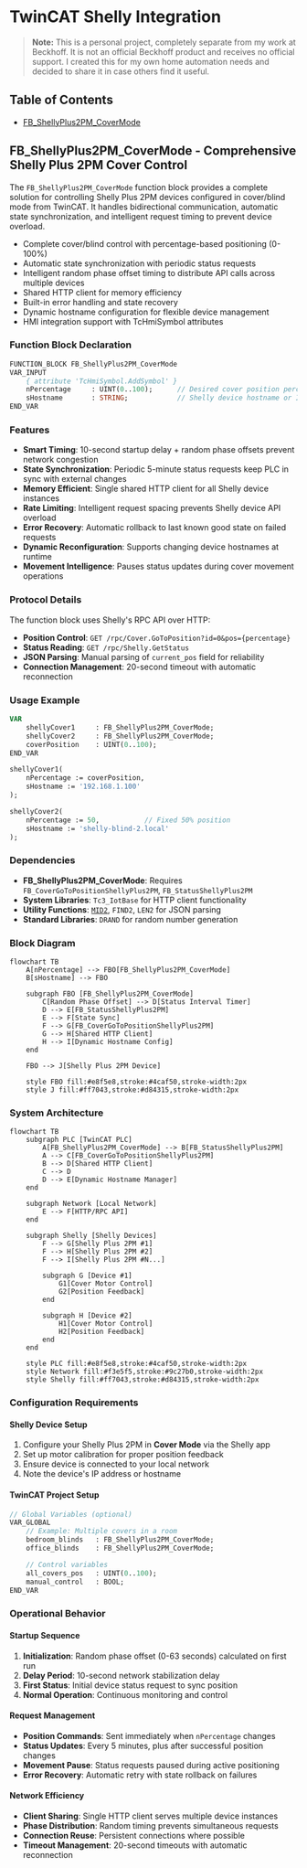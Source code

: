 # TwinCAT Shelly Integration

> **Note:** This is a personal project, completely separate from my work at Beckhoff. It is not an official Beckhoff product and receives no official support. I created this for my own home automation needs and decided to share it in case others find it useful.

## Table of Contents

- [FB_ShellyPlus2PM_CoverMode](#fb_shellyplus2pm_covermode---comprehensive-shelly-plus-2pm-cover-control)

## FB_ShellyPlus2PM_CoverMode - Comprehensive Shelly Plus 2PM Cover Control

The `FB_ShellyPlus2PM_CoverMode` function block provides a complete solution for controlling Shelly Plus 2PM devices configured in cover/blind mode from TwinCAT. It handles bidirectional communication, automatic state synchronization, and intelligent request timing to prevent device overload.

- Complete cover/blind control with percentage-based positioning (0-100%)
- Automatic state synchronization with periodic status requests
- Intelligent random phase offset timing to distribute API calls across multiple devices
- Shared HTTP client for memory efficiency
- Built-in error handling and state recovery
- Dynamic hostname configuration for flexible device management
- HMI integration support with TcHmiSymbol attributes

### Function Block Declaration

```pascal
FUNCTION_BLOCK FB_ShellyPlus2PM_CoverMode
VAR_INPUT
    { attribute 'TcHmiSymbol.AddSymbol' }
    nPercentage     : UINT(0..100);      // Desired cover position percentage (0=closed, 100=open)
    sHostname       : STRING;            // Shelly device hostname or IP address
END_VAR
```

### Features

- **Smart Timing**: 10-second startup delay + random phase offsets prevent network congestion
- **State Synchronization**: Periodic 5-minute status requests keep PLC in sync with external changes
- **Memory Efficient**: Single shared HTTP client for all Shelly device instances
- **Rate Limiting**: Intelligent request spacing prevents Shelly device API overload
- **Error Recovery**: Automatic rollback to last known good state on failed requests
- **Dynamic Reconfiguration**: Supports changing device hostnames at runtime
- **Movement Intelligence**: Pauses status updates during cover movement operations

### Protocol Details

The function block uses Shelly's RPC API over HTTP:

- **Position Control**: `GET /rpc/Cover.GoToPosition?id=0&pos={percentage}`
- **Status Reading**: `GET /rpc/Shelly.GetStatus`
- **JSON Parsing**: Manual parsing of `current_pos` field for reliability
- **Connection Management**: 20-second timeout with automatic reconnection

### Usage Example

```pascal
VAR
    shellyCover1     : FB_ShellyPlus2PM_CoverMode;
    shellyCover2     : FB_ShellyPlus2PM_CoverMode;
    coverPosition    : UINT(0..100);
END_VAR

shellyCover1(
    nPercentage := coverPosition,
    sHostname := '192.168.1.100'
);

shellyCover2(
    nPercentage := 50,           // Fixed 50% position
    sHostname := 'shelly-blind-2.local'
);
```

### Dependencies

- **FB_ShellyPlus2PM_CoverMode**: Requires `FB_CoverGoToPositionShellyPlus2PM`, `FB_StatusShellyPlus2PM`
- **System Libraries**: `Tc3_IotBase` for HTTP client functionality
- **Utility Functions**: [`MID2`](https://github.com/vossjannik/twincat-utilities/blob/main/MID2.TcPOU), `FIND2`, `LEN2` for JSON parsing
- **Standard Libraries**: `DRAND` for random number generation

### Block Diagram

```mermaid
flowchart TB
    A[nPercentage] --> FBO[FB_ShellyPlus2PM_CoverMode]
    B[sHostname] --> FBO

    subgraph FBO [FB_ShellyPlus2PM_CoverMode]
        C[Random Phase Offset] --> D[Status Interval Timer]
        D --> E[FB_StatusShellyPlus2PM]
        E --> F[State Sync]
        F --> G[FB_CoverGoToPositionShellyPlus2PM]
        G --> H[Shared HTTP Client]
        H --> I[Dynamic Hostname Config]
    end

    FBO --> J[Shelly Plus 2PM Device]

    style FBO fill:#e8f5e8,stroke:#4caf50,stroke-width:2px
    style J fill:#ff7043,stroke:#d84315,stroke-width:2px
```

### System Architecture

```mermaid
flowchart TB
    subgraph PLC [TwinCAT PLC]
        A[FB_ShellyPlus2PM_CoverMode] --> B[FB_StatusShellyPlus2PM]
        A --> C[FB_CoverGoToPositionShellyPlus2PM]
        B --> D[Shared HTTP Client]
        C --> D
        D --> E[Dynamic Hostname Manager]
    end

    subgraph Network [Local Network]
        E --> F[HTTP/RPC API]
    end

    subgraph Shelly [Shelly Devices]
        F --> G[Shelly Plus 2PM #1]
        F --> H[Shelly Plus 2PM #2]
        F --> I[Shelly Plus 2PM #N...]

        subgraph G [Device #1]
            G1[Cover Motor Control]
            G2[Position Feedback]
        end

        subgraph H [Device #2]
            H1[Cover Motor Control]
            H2[Position Feedback]
        end
    end

    style PLC fill:#e8f5e8,stroke:#4caf50,stroke-width:2px
    style Network fill:#f3e5f5,stroke:#9c27b0,stroke-width:2px
    style Shelly fill:#ff7043,stroke:#d84315,stroke-width:2px
```

### Configuration Requirements

#### Shelly Device Setup

1. Configure your Shelly Plus 2PM in **Cover Mode** via the Shelly app
2. Set up motor calibration for proper position feedback
3. Ensure device is connected to your local network
4. Note the device's IP address or hostname

#### TwinCAT Project Setup

```pascal
// Global Variables (optional)
VAR_GLOBAL
    // Example: Multiple covers in a room
    bedroom_blinds   : FB_ShellyPlus2PM_CoverMode;
    office_blinds    : FB_ShellyPlus2PM_CoverMode;

    // Control variables
    all_covers_pos   : UINT(0..100);
    manual_control   : BOOL;
END_VAR
```

### Operational Behavior

#### Startup Sequence

1. **Initialization**: Random phase offset (0-63 seconds) calculated on first run
2. **Delay Period**: 10-second network stabilization delay
3. **First Status**: Initial device status request to sync position
4. **Normal Operation**: Continuous monitoring and control

#### Request Management

- **Position Commands**: Sent immediately when `nPercentage` changes
- **Status Updates**: Every 5 minutes, plus after successful position changes
- **Movement Pause**: Status requests paused during active positioning
- **Error Recovery**: Automatic retry with state rollback on failures

#### Network Efficiency

- **Client Sharing**: Single HTTP client serves multiple device instances
- **Phase Distribution**: Random timing prevents simultaneous requests
- **Connection Reuse**: Persistent connections where possible
- **Timeout Management**: 20-second timeouts with automatic reconnection
